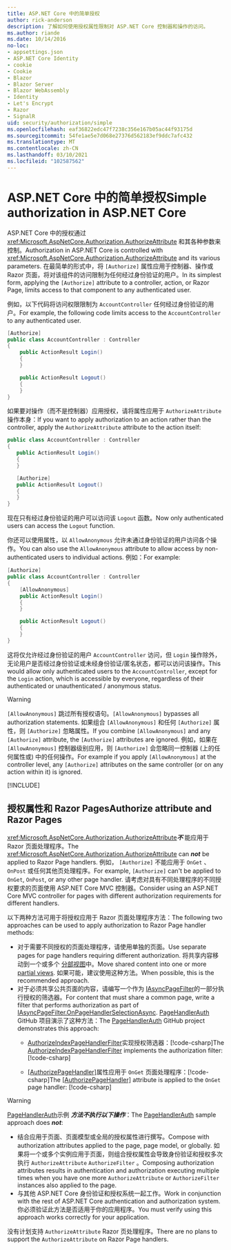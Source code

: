```yaml
---
title: ASP.NET Core 中的简单授权
author: rick-anderson
description: 了解如何使用授权属性限制对 ASP.NET Core 控制器和操作的访问。
ms.author: riande
ms.date: 10/14/2016
no-loc:
- appsettings.json
- ASP.NET Core Identity
- cookie
- Cookie
- Blazor
- Blazor Server
- Blazor WebAssembly
- Identity
- Let's Encrypt
- Razor
- SignalR
uid: security/authorization/simple
ms.openlocfilehash: eaf36822edc47f7238c356e167b05ac44f93175d
ms.sourcegitcommit: 54fe1ae5e7d068e27376d562183ef9ddc7afc432
ms.translationtype: MT
ms.contentlocale: zh-CN
ms.lasthandoff: 03/10/2021
ms.locfileid: "102587562"
---
```

# <a name="simple-authorization-in-aspnet-core"></a><span data-ttu-id="443d1-103">ASP.NET Core 中的简单授权</span><span class="sxs-lookup"><span data-stu-id="443d1-103">Simple authorization in ASP.NET Core</span></span>

<a name="security-authorization-simple"></a>

<span data-ttu-id="443d1-104">ASP.NET Core 中的授权通过 <xref:Microsoft.AspNetCore.Authorization.AuthorizeAttribute> 和其各种参数来控制。</span><span class="sxs-lookup"><span data-stu-id="443d1-104">Authorization in ASP.NET Core is controlled with <xref:Microsoft.AspNetCore.Authorization.AuthorizeAttribute> and its various parameters.</span></span> <span data-ttu-id="443d1-105">在最简单的形式中，将 `[Authorize]` 属性应用于控制器、操作或 Razor 页面，将对该组件的访问限制为任何经过身份验证的用户。</span><span class="sxs-lookup"><span data-stu-id="443d1-105">In its simplest form, applying the `[Authorize]` attribute to a controller, action, or Razor Page, limits access to that component to any authenticated user.</span></span>

<span data-ttu-id="443d1-106">例如，以下代码将访问权限限制为 `AccountController` 任何经过身份验证的用户。</span><span class="sxs-lookup"><span data-stu-id="443d1-106">For example, the following code limits access to the `AccountController` to any authenticated user.</span></span>

```csharp
[Authorize]
public class AccountController : Controller
{
    public ActionResult Login()
    {
    }

    public ActionResult Logout()
    {
    }
}
```

<span data-ttu-id="443d1-107">如果要对操作（而不是控制器）应用授权，请将属性应用于 `AuthorizeAttribute` 操作本身：</span><span class="sxs-lookup"><span data-stu-id="443d1-107">If you want to apply authorization to an action rather than the controller, apply the `AuthorizeAttribute` attribute to the action itself:</span></span>

```csharp
public class AccountController : Controller
{
   public ActionResult Login()
   {
   }

   [Authorize]
   public ActionResult Logout()
   {
   }
}
```

<span data-ttu-id="443d1-108">现在只有经过身份验证的用户可以访问该 `Logout` 函数。</span><span class="sxs-lookup"><span data-stu-id="443d1-108">Now only authenticated users can access the `Logout` function.</span></span>

<span data-ttu-id="443d1-109">你还可以使用属性，以 `AllowAnonymous` 允许未通过身份验证的用户访问各个操作。</span><span class="sxs-lookup"><span data-stu-id="443d1-109">You can also use the `AllowAnonymous` attribute to allow access by non-authenticated users to individual actions.</span></span> <span data-ttu-id="443d1-110">例如：</span><span class="sxs-lookup"><span data-stu-id="443d1-110">For example:</span></span>

```csharp
[Authorize]
public class AccountController : Controller
{
    [AllowAnonymous]
    public ActionResult Login()
    {
    }

    public ActionResult Logout()
    {
    }
}
```

<span data-ttu-id="443d1-111">这将仅允许经过身份验证的用户 `AccountController` 访问，但 `Login` 操作除外，无论用户是否经过身份验证或未经身份验证/匿名状态，都可以访问该操作。</span><span class="sxs-lookup"><span data-stu-id="443d1-111">This would allow only authenticated users to the `AccountController`, except for the `Login` action, which is accessible by everyone, regardless of their authenticated or unauthenticated / anonymous status.</span></span>

> [!WARNING]
> <span data-ttu-id="443d1-112">`[AllowAnonymous]` 跳过所有授权语句。</span><span class="sxs-lookup"><span data-stu-id="443d1-112">`[AllowAnonymous]` bypasses all authorization statements.</span></span> <span data-ttu-id="443d1-113">如果组合 `[AllowAnonymous]` 和任何 `[Authorize]` 属性，则 `[Authorize]` 忽略属性。</span><span class="sxs-lookup"><span data-stu-id="443d1-113">If you combine `[AllowAnonymous]` and any `[Authorize]` attribute, the `[Authorize]` attributes are ignored.</span></span> <span data-ttu-id="443d1-114">例如，如果在 `[AllowAnonymous]` 控制器级别应用，则 `[Authorize]` 会忽略同一控制器 (上的任何属性或) 中的任何操作。</span><span class="sxs-lookup"><span data-stu-id="443d1-114">For example if you apply `[AllowAnonymous]` at the controller level, any `[Authorize]` attributes on the same controller (or on any action within it) is ignored.</span></span>

[!INCLUDE[](~/includes/requireAuth.md)]

<a name="aarp"></a>

## <a name="authorize-attribute-and-razor-pages"></a><span data-ttu-id="443d1-115">授权属性和 Razor Pages</span><span class="sxs-lookup"><span data-stu-id="443d1-115">Authorize attribute and Razor Pages</span></span>

<span data-ttu-id="443d1-116"><xref:Microsoft.AspNetCore.Authorization.AuthorizeAttribute>***不*** 能应用于 Razor 页面处理程序。</span><span class="sxs-lookup"><span data-stu-id="443d1-116">The <xref:Microsoft.AspNetCore.Authorization.AuthorizeAttribute> can ***not*** be applied to Razor Page handlers.</span></span> <span data-ttu-id="443d1-117">例如， `[Authorize]` 不能应用于 `OnGet` 、 `OnPost` 或任何其他页处理程序。</span><span class="sxs-lookup"><span data-stu-id="443d1-117">For example, `[Authorize]` can't be applied to `OnGet`, `OnPost`, or any other page handler.</span></span> <span data-ttu-id="443d1-118">请考虑对具有不同处理程序的不同授权要求的页面使用 ASP.NET Core MVC 控制器。</span><span class="sxs-lookup"><span data-stu-id="443d1-118">Consider using an ASP.NET Core MVC controller for pages with different authorization requirements for different handlers.</span></span>

<span data-ttu-id="443d1-119">以下两种方法可用于将授权应用于 Razor 页面处理程序方法：</span><span class="sxs-lookup"><span data-stu-id="443d1-119">The following two approaches can be used to apply authorization to Razor Page handler methods:</span></span>

* <span data-ttu-id="443d1-120">对于需要不同授权的页面处理程序，请使用单独的页面。</span><span class="sxs-lookup"><span data-stu-id="443d1-120">Use separate pages for page handlers requiring different authorization.</span></span> <span data-ttu-id="443d1-121">将共享内容移动到一个或多个 [分部视图](xref:mvc/views/partial)中。</span><span class="sxs-lookup"><span data-stu-id="443d1-121">Move shared content into one or more [partial views](xref:mvc/views/partial).</span></span> <span data-ttu-id="443d1-122">如果可能，建议使用这种方法。</span><span class="sxs-lookup"><span data-stu-id="443d1-122">When possible, this is the recommended approach.</span></span>
* <span data-ttu-id="443d1-123">对于必须共享公共页面的内容，请编写一个作为 [IAsyncPageFilter](xref:Microsoft.AspNetCore.Mvc.Filters.IAsyncPageFilter.OnPageHandlerSelectionAsync%2A)的一部分执行授权的筛选器。</span><span class="sxs-lookup"><span data-stu-id="443d1-123">For content that must share a common page, write a filter that performs authorization as part of [IAsyncPageFilter.OnPageHandlerSelectionAsync](xref:Microsoft.AspNetCore.Mvc.Filters.IAsyncPageFilter.OnPageHandlerSelectionAsync%2A).</span></span> <span data-ttu-id="443d1-124">[PageHandlerAuth](https://github.com/dotnet/AspNetCore.Docs/tree/main/aspnetcore/security/authorization/simple/samples/3.1/PageHandlerAuth) GitHub 项目演示了这种方法：</span><span class="sxs-lookup"><span data-stu-id="443d1-124">The [PageHandlerAuth](https://github.com/dotnet/AspNetCore.Docs/tree/main/aspnetcore/security/authorization/simple/samples/3.1/PageHandlerAuth) GitHub project demonstrates this approach:</span></span>
  * <span data-ttu-id="443d1-125">[AuthorizeIndexPageHandlerFilter](https://github.com/dotnet/AspNetCore.Docs/blob/main/aspnetcore/security/authorization/simple/samples/3.1/PageHandlerAuth/AuthorizeIndexPageHandlerFilter.cs)实现授权筛选器：[!code-csharp[](~/security/authorization/simple/samples/3.1/PageHandlerAuth/Pages/Index.cshtml.cs?name=snippet)]</span><span class="sxs-lookup"><span data-stu-id="443d1-125">The [AuthorizeIndexPageHandlerFilter](https://github.com/dotnet/AspNetCore.Docs/blob/main/aspnetcore/security/authorization/simple/samples/3.1/PageHandlerAuth/AuthorizeIndexPageHandlerFilter.cs) implements the authorization filter: [!code-csharp[](~/security/authorization/simple/samples/3.1/PageHandlerAuth/Pages/Index.cshtml.cs?name=snippet)]</span></span>

  * <span data-ttu-id="443d1-126">[[AuthorizePageHandler]](https://github.com/dotnet/AspNetCore.Docs/tree/main/aspnetcore/security/authorization/simple/samples/3.1/PageHandlerAuth/Pages/Index.cshtml.cs#L16)属性应用于 `OnGet` 页面处理程序：[!code-csharp[](~/security/authorization/simple/samples/3.1/PageHandlerAuth/AuthorizeIndexPageHandlerFilter.cs?name=snippet)]</span><span class="sxs-lookup"><span data-stu-id="443d1-126">The [[AuthorizePageHandler]](https://github.com/dotnet/AspNetCore.Docs/tree/main/aspnetcore/security/authorization/simple/samples/3.1/PageHandlerAuth/Pages/Index.cshtml.cs#L16) attribute is applied to the `OnGet` page handler: [!code-csharp[](~/security/authorization/simple/samples/3.1/PageHandlerAuth/AuthorizeIndexPageHandlerFilter.cs?name=snippet)]</span></span>

> [!WARNING]
> <span data-ttu-id="443d1-127">[PageHandlerAuth](https://github.com/pranavkm/PageHandlerAuth)示例 ***方法不执行以下操作***：</span><span class="sxs-lookup"><span data-stu-id="443d1-127">The [PageHandlerAuth](https://github.com/pranavkm/PageHandlerAuth) sample approach does ***not***:</span></span>
> * <span data-ttu-id="443d1-128">结合应用于页面、页面模型或全局的授权属性进行撰写。</span><span class="sxs-lookup"><span data-stu-id="443d1-128">Compose with authorization attributes applied to the page, page model, or globally.</span></span> <span data-ttu-id="443d1-129">如果将一个或多个实例应用于页面，则组合授权属性会导致身份验证和授权多次执行 `AuthorizeAttribute` `AuthorizeFilter` 。</span><span class="sxs-lookup"><span data-stu-id="443d1-129">Composing authorization attributes results in authentication and authorization executing multiple times when you have one more `AuthorizeAttribute` or `AuthorizeFilter` instances also applied to the page.</span></span>
> * <span data-ttu-id="443d1-130">与其他 ASP.NET Core 身份验证和授权系统一起工作。</span><span class="sxs-lookup"><span data-stu-id="443d1-130">Work in conjunction with the rest of ASP.NET Core authentication and authorization system.</span></span> <span data-ttu-id="443d1-131">你必须验证此方法是否适用于你的应用程序。</span><span class="sxs-lookup"><span data-stu-id="443d1-131">You must verify using this approach works correctly for your application.</span></span>

<span data-ttu-id="443d1-132">没有计划支持 `AuthorizeAttribute` Razor 页处理程序。</span><span class="sxs-lookup"><span data-stu-id="443d1-132">There are no plans to support the `AuthorizeAttribute` on Razor Page handlers.</span></span> 
